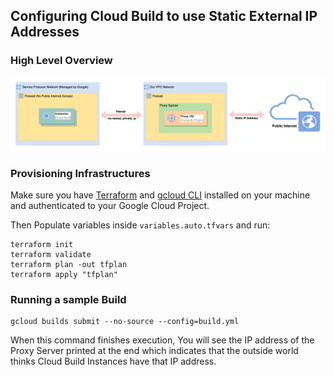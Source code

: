 ## Configuring Cloud Build to use Static External IP Addresses

### High Level Overview
![Diagram](./assets/diagram.png)

### Provisioning Infrastructures
Make sure you have [Terraform](https://developer.hashicorp.com/terraform/downloads) and [gcloud CLI](https://cloud.google.com/sdk/docs/install) installed on your machine and authenticated to your Google Cloud Project.

Then Populate variables inside `variables.auto.tfvars` and run:

```
terraform init
terraform validate
terraform plan -out tfplan
terraform apply "tfplan"
```

### Running a sample Build
```
gcloud builds submit --no-source --config=build.yml
```
When this command finishes execution, You will see the IP address of the Proxy Server printed at the end which indicates that the outside world thinks Cloud Build Instances have that IP address.